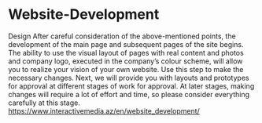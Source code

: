 # Website-Development
Design After careful consideration of the above-mentioned points, the development of the main page and subsequent pages of the site begins. The ability to use the visual layout of pages with real content and photos and company logo, executed in the company’s colour scheme, will allow you to realize your vision of your own website. Use this step to make the necessary changes. Next, we will provide you with layouts and prototypes for approval at different stages of work for approval. At later stages, making changes will require a lot of effort and time, so please consider everything carefully at this stage. https://www.interactivemedia.az/en/website_development/
